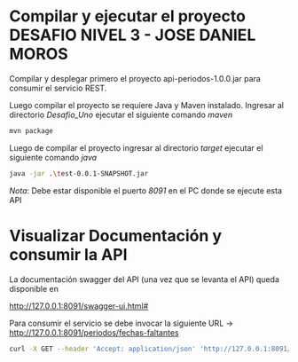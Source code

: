 
# Compilar y ejecutar el proyecto DESAFIO NIVEL 3 - JOSE DANIEL MOROS

Compilar y desplegar primero el proyecto api-periodos-1.0.0.jar para consumir el servicio REST.

Luego compilar el proyecto se requiere Java y Maven instalado.
Ingresar al directorio *Desafio_Uno* ejecutar el siguiente comando *maven*

```bash
mvn package
```

Luego de compilar el proyecto ingresar al directorio *target* ejecutar el siguiente comando *java*

```bash
java -jar .\test-0.0.1-SNAPSHOT.jar
```
*Nota*:
Debe estar disponible el puerto *8091* en el PC donde se ejecute esta API

# Visualizar Documentación y consumir la API

La documentación swagger del API (una vez que se levanta el API) queda disponible en

http://127.0.0.1:8091/swagger-ui.html#

Para consumir el servicio se debe invocar la siguiente URL -> http://127.0.0.1:8091/periodos/fechas-faltantes

```bash
curl -X GET --header 'Accept: application/json' 'http://127.0.0.1:8091/periodos/fechas-faltantes'
```
